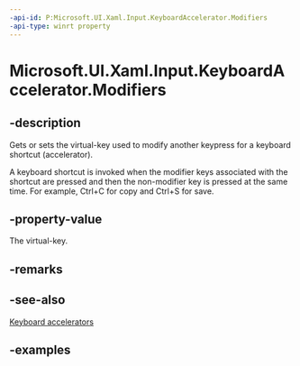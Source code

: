 ```yaml
---
-api-id: P:Microsoft.UI.Xaml.Input.KeyboardAccelerator.Modifiers
-api-type: winrt property
---
```


<!-- Property syntax.
public VirtualKeyModifiers Modifiers { get;  set; }
-->

# Microsoft.UI.Xaml.Input.KeyboardAccelerator.Modifiers

## -description
Gets or sets the virtual-key used to modify another keypress for a keyboard shortcut (accelerator).

A keyboard shortcut is invoked when the modifier keys associated with the shortcut are pressed and then the non-modifier key is pressed at the same time. For example, Ctrl+C for copy and Ctrl+S for save.

## -property-value
The virtual-key.

## -remarks

## -see-also
[Keyboard accelerators](/windows/apps/design/input/keyboard-accelerators)

## -examples
